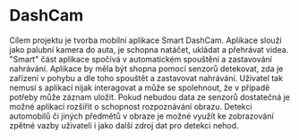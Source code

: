 # DashCam
Cílem projektu je tvorba mobilní aplikace Smart DashCam. Aplikace slouží jako palubní kamera do auta,
je schopna natáčet, ukládat a přehrávat videa. "Smart" část aplikace spočívá v automatickém spouštění a zastavování nahrávání.
Aplikace by měla být shopna pomocí senzorů detekovat, zda je zařízení v pohybu a dle toho spouštět a zastavovat nahrávání. Uživatel tak nemusí s aplikací nijak interagovat a může se spolehnout, že v případě potřeby může záznam uložit.
Pokud nebudou data ze senzorů dostatečná je možné aplikaci rozšířit o schopnost rozpoznávání obrazu. Detekci automobilů
či jiných předmětů v obraze je možné využít ke zobrazování zpětné vazby uživateli i jako další zdroj dat pro detekci nehod.

